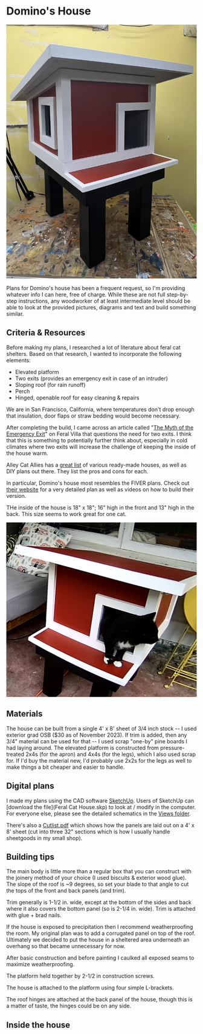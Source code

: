 # Domino's House

![Front view of Domino's House](Pictures/IMG_0609.jpg)

Plans for Domino's house has been a frequent request, so I'm providing whatever info I can here, free of charge. While these are not full step-by-step instructions, any woodworker of at least intermediate level should be able to look at the provided pictures, diagrams and text and build something similar.

## Criteria & Resources 

Before making my plans, I researched a lot of literature about feral cat shelters. Based on that research, I wanted to incorporate the following elements:
* Elevated platform
* Two exits (provides an emergency exit in case of an intruder)
* Sloping roof (for rain runoff)
* Perch
* Hinged, openable roof for easy cleaning & repairs

We are in San Francisco, California, where temperatures don't drop enough that insulation, door flaps or straw bedding would become necessary.

After completing the build, I came across an article called "[The Myth of the Emergency Exit](https://feralvilla-com.3dcartstores.com/The-Myth-of-the-Emergency-Exit_ep_43.html)" on Feral Villa that questions the need for two exits. I think that this is something to potentially further think about, especially in cold climates where two exits will increase the challenge of keeping the inside of the house warm.

Alley Cat Allies has a [great list](https://www.alleycat.org/resources/feral-cat-shelter-options-gallery/) of various ready-made houses, as well as DIY plans out there. They list the pros and cons for each.

In particular, Domino's house most resembles the FIVER plans. Check out [their website](http://www.fivercats.com) for a very detailed plan as well as videos on how to build their version.

THe inside of the house is 18" x 18"; 16" high in the front and 13" high in the back. This size seems to work great for one cat.

![Domino in the house](Pictures/IMG_1376.jpeg)

## Materials

The house can be built from a single 4' x 8' sheet of 3/4 inch stock -- I used exterior grad OSB ($30 as of November 2023). If trim is added, then any 3/4" material can be used for that -- I used scrap "one-by" pine boards I had laying around. The elevated platform is constructed from pressure-treated 2x4s (for the apron) and 4x4s (for the legs), which I also used scrap for. If I'd buy the material new, I'd probably use 2x2s for the legs as well to make things a bit cheaper and easier to handle.

## Digital plans

I made my plans using the CAD software [SketchUp](https://www.sketchup.com). Users of SketchUp can [download the file](Feral Cat House.skp) to look at / modify in the computer. For everyone else, please see the detailed schematics in the [Views folder](Views).

There's also a [Cutlist.pdf](Cutlist.pdf) which shows how the panels are laid out on a 4' x 8' sheet (cut into three 32" sections which is how I usually handle sheetgoods in my small shop).


## Building tips

The main body is little more than a regular box that you can construct with the joinery method of your choice (I used biscuits & exterior wood glue). The slope of the roof is ~9 degrees, so set your blade to that angle to cut the tops of the front and back panels (and trim).

Trim generally is 1-1/2 in. wide, except at the bottom of the sides and back where it also covers the bottom panel (so is 2-1/4 in. wide). Trim is attached with glue + brad nails.

If the house is exposed to precipitation then I recommend weatherproofing the room. My original plan was to add a corrugated panel on top of the roof. Ultimately we decided to put the house in a sheltered area underneath an overhang so that became unnecessary for now.

After basic construction and before painting I caulked all exposed seams to maximize weatherproofing.

The platform held together by 2-1/2 in construction screws.

The house is attached to the platform using four simple L-brackets.

The roof hinges are attached at the back panel of the house, though this is a matter of taste, the hinges could be on any side.


## Inside the house

